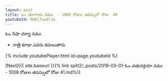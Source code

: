 ```yaml
---
layout: post
title: ఓం యోగాయ నమః  - 1008 రోజుల తపస్సులో రోజు  40
youtubeId: M4DjfuwdlJw
---
```

 
 
 ఓం నిషా చర్యా నమః  
 
 -  రాత్రి కూడా ఎవరు కదులుతారు 
 
  
 
  
 
 
 
 
 
 


{% include youtubePlayer.html id=page.youtubeId %}
 
[Next]({{ site.baseurl }}{% link  split2/_posts/2019-03-01-ఓం చతురశ్రయా నమః  - 1008 రోజుల తపస్సులో రోజు  41.md%})
 
